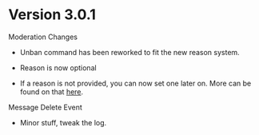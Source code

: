 # Version 3.0.1

Moderation Changes

- Unban command has been reworked to fit the new reason system.

- Reason is now optional

- If a reason is not provided, you can now set one later on. More can be found on that [here](https://github.com/Novuh-Bot/Guardian/blob/master/changelogs/Version%203.0/moderation.md).

Message Delete Event

- Minor stuff, tweak the log.